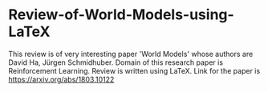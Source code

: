 # Review-of-World-Models-using-LaTeX
This review is of very interesting paper 'World Models' whose authors are David Ha, Jürgen Schmidhuber. Domain of this research paper is Reinforcement Learning.
Review is written using LaTeX. Link for the paper is https://arxiv.org/abs/1803.10122
